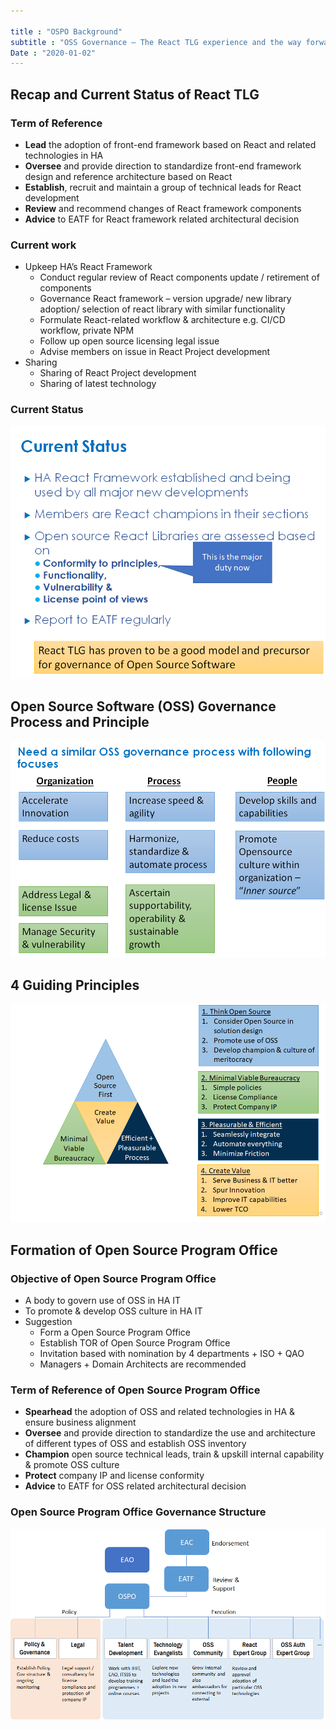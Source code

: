 ```yaml
---

title : "OSPO Background"
subtitle : "OSS Governance – The React TLG experience and the way forward"
Date : "2020-01-02"
---
```


## Recap and Current Status of React TLG

### Term of Reference

- **Lead** the adoption of front-end framework based on React and related technologies in HA
- **Oversee** and provide direction to standardize front-end framework design and reference architecture based on React
- **Establish**, recruit and maintain a group of technical leads for React development
- **Review** and recommend changes of React framework components
- **Advice** to EATF for React framework related architectural decision

### Current work

- Upkeep HA’s React Framework
  - Conduct regular review of React components update / retirement of components 
  - Governance React framework – version upgrade/ new library adoption/ selection of react library with similar functionality
  - Formulate React-related workflow & architecture e.g. CI/CD workflow, private NPM 
  - Follow up open source licensing legal issue
  - Advise members on issue in React Project development
- Sharing
  - Sharing of React Project development
  - Sharing of latest technology

### Current Status

![image-20200406142114513](image-20200406142114513.png)

## Open Source Software (OSS) Governance Process and Principle

![](image-20200406091756285.png)



## 4 Guiding Principles

![](image-20200406092259202.png)

## Formation of Open Source Program Office

### **Objective of** **Open Source** **Program Office**

- A body to govern use of OSS in HA IT
- To promote & develop OSS culture in HA IT
- Suggestion
  - Form a Open Source Program Office
  - Establish TOR of Open Source Program Office
  - Invitation based with nomination by 4 departments + ISO + QAO
  - Managers + Domain Architects are recommended

### **Term of Reference of Open Source Program Office**

- **Spearhead** the adoption of OSS and related technologies in HA & ensure business alignment
- **Oversee** and provide direction to standardize the use and architecture of different types of OSS and establish OSS inventory
- **Champion** open source technical leads, train & upskill internal capability & promote OSS culture
- **Protect** company IP and license conformity
- **Advice** to EATF for OSS related architectural decision

### **Open Source Program Office Governance Structure**

![](image-20200406092505094.png)